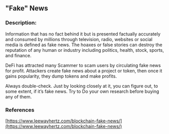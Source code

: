 ## "Fake" News

### Description:
Information that has no fact behind it but is presented factually accurately and consumed by millions through television, radio, websites or social media is defined as fake news. The hoaxes or false stories can destroy the reputation of any human or industry including politics, health, stock, sports, and finance.

DeFi has attracted many Scammer to scam users by circulating fake news for profit. Attackers create fake news about a project or token, then once it gains popularity, they dump tokens and make profits.

Always double-check. Just by looking closely at it, you can figure out, to some extent, if it’s fake news. Try to Do your own research before buying any of them.

### References

[https://www.leewayhertz.com/blockchain-fake-news/](https://www.leewayhertz.com/blockchain-fake-news/)